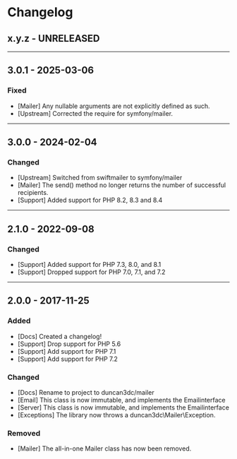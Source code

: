 Changelog
=========

## x.y.z - UNRELEASED

--------

## 3.0.1 - 2025-03-06

### Fixed

* [Mailer] Any nullable arguments are not explicitly defined as such.
* [Upstream] Corrected the require for symfony/mailer.

--------

## 3.0.0 - 2024-02-04

### Changed

* [Upstream] Switched from swiftmailer to symfony/mailer
* [Mailer] The send() method no longer returns the number of successful recipients.
* [Support] Added support for PHP 8.2, 8.3 and 8.4

--------

## 2.1.0 - 2022-09-08

### Changed

* [Support] Added support for PHP 7.3, 8.0, and 8.1
* [Support] Dropped support for PHP 7.0, 7.1, and 7.2

--------

## 2.0.0 - 2017-11-25

### Added

* [Docs] Created a changelog!
* [Support] Drop support for PHP 5.6
* [Support] Add support for PHP 7.1
* [Support] Add support for PHP 7.2

### Changed

* [Docs] Rename to project to duncan3dc/mailer
* [Email] This class is now immutable, and implements the Emailinterface
* [Server] This class is now immutable, and implements the Emailinterface
* [Exceptions] The library now throws a duncan3dc\Mailer\Exception.

### Removed

* [Mailer] The all-in-one Mailer class has now been removed.
